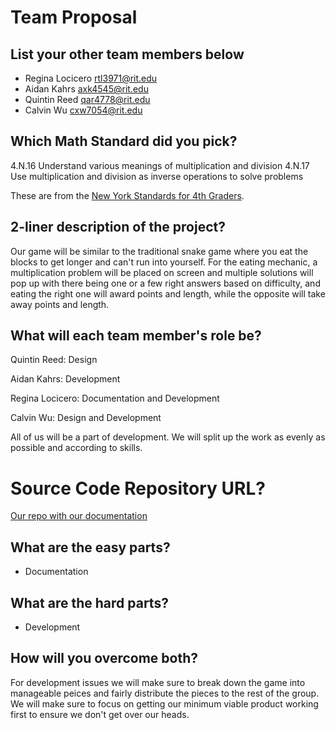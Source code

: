 # Team Proposal

## List your other team members below

  * Regina Locicero rtl3971@rit.edu
  * Aidan Kahrs axk4545@rit.edu
  * Quintin Reed qar4778@rit.edu
  * Calvin Wu cxw7054@rit.edu

## Which Math Standard did you pick?

4.N.16  Understand various meanings of multiplication and division
4.N.17  Use multiplication and division as inverse operations to solve problems

These are from the [New York Standards for 4th Graders](http://www.p12.nysed.gov/ciai/mst/math/standards/revisedg4.html).

## 2-liner description of the project?

Our game will be similar to the traditional snake game where you eat the blocks to get longer and can't run into yourself. For the eating mechanic, a multiplication problem will be placed on screen and multiple solutions will pop up with there being one or a few right answers based on difficulty, and eating the right one will award points and length, while the opposite will take away points and length.


## What will each team member's role be?

Quintin Reed: Design

Aidan Kahrs: Development

Regina Locicero: Documentation and Development

Calvin Wu: Design and Development

All of us will be a part of development. We will split up the work as evenly as possible and according to skills.


# Source Code Repository URL?

[Our repo with our documentation](https://github.com/axk4545/hfoss-sugar-snake)

## What are the easy parts?

  * Documentation

## What are the hard parts?

  * Development

## How will you overcome both?

For development issues we will make sure to break down the game into manageable peices and fairly distribute the pieces to the rest of the group. We will make sure to focus on getting our minimum viable product working first to ensure we don't get over our heads.
